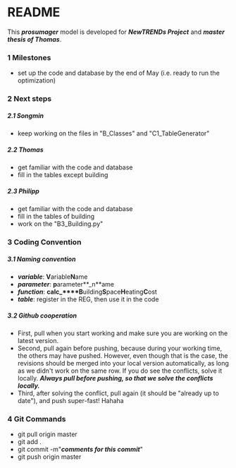 # README

This ***prosumager*** model is developed for ***NewTRENDs Project*** and ***master thesis of Thomas***.



### 1 Milestones

- set up the code and database by the end of May (i.e. ready to run the optimization)

### 2 Next steps

##### 2.1 Songmin

- keep working on the files in "B\_Classes" and "C1\_TableGenerator"

##### 2.2 Thomas

- get familiar with the code and database
- fill in the tables except building

##### 2.3 Philipp

- get familiar with the code and database
- fill in the tables of building
- work on the "B3\_Building.py"

### 3 Coding Convention

##### 3.1 Naming convention

- ***variable***: **V**ariable**N**ame
- ***parameter***: **p**arameter**_n**ame
- ***function***: **calc_****B**uilding**S**pace**H**eating**C**ost
- ***table***: register in the REG, then use it in the code

##### 3.2 Github cooperation

- First, pull when you start working and make sure you are working on the latest version.
- Second, pull again before pushing, because during your working time, the others may have pushed. However, even though that is the case, the revisions should be merged into your local version automatically, as long as we didn't work on the same row. If you do see the conflicts, solve it locally. ***Always pull before pushing, so that we solve the conflicts locally.***
- Third, after solving the conflict, pull again (it should be "already up to date"), and push super-fast! Hahaha

### 4 Git Commands

- git pull origin master
- git add .
- git commit -m"***comments for this commit***"
- git push origin master


